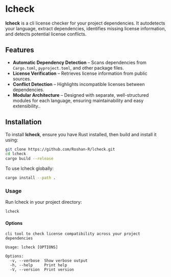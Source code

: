 # lcheck

**lcheck** is a cli license checker for your project dependencies. It autodetects your language, extract dependencies, identifies missing license information, and detects potential license conflicts.

## Features

- **Automatic Dependency Detection** – Scans dependencies from `Cargo.toml`, `pyproject.toml`, and other package files.
- **License Verification** – Retrieves license information from public sources.
- **Conflict Detection** – Highlights incompatible licenses between dependencies.
- **Modular Architecture** – Designed with separate, well-structured modules for each language, ensuring maintainability and easy extensibility..

## Installation

To install **lcheck**, ensure you have Rust installed, then build and install it using:

```sh
git clone https://github.com/Roshan-R/lcheck.git
cd lcheck
cargo build --release
```

To use lcheck globally:

```sh
cargo install --path .
```

### Usage

Run lcheck in your project directory:

```sh
lcheck
```

#### Options

```
cli tool to check license compatibility across your project dependencies

Usage: lcheck [OPTIONS]

Options:
  -v, --verbose  Show verbose output
  -h, --help     Print help
  -V, --version  Print version
```

